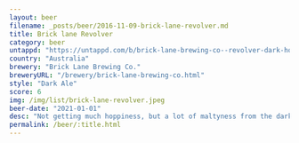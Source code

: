 ```yaml
---
layout: beer
filename: _posts/beer/2016-11-09-brick-lane-revolver.md
title: Brick lane Revolver
category: beer
untappd: "https://untappd.com/b/brick-lane-brewing-co--revolver-dark-hoppy-ale/3865637"
country: "Australia"
brewery: "Brick Lane Brewing Co."
breweryURL: "/brewery/brick-lane-brewing-co.html"
style: "Dark Ale"
score: 6
img: /img/list/brick-lane-revolver.jpeg
beer-date: "2021-01-01"
desc: "Not getting much hoppiness, but a lot of maltyness from the dark grain. Takes a while to get acclimated to and even then it’s not exciting me"
permalink: /beer/:title.html
---
```

